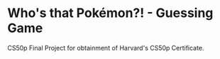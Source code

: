 # Who's that Pokémon?! -  Guessing Game
CS50p Final Project for obtainment of Harvard's CS50p Certificate.
